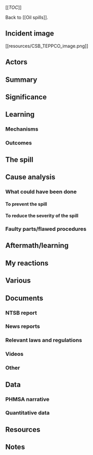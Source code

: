 [[_TOC_]]

Back to [[Oil spills]].

## Incident image

[[resources/CSB_TEPPCO_image.png]]

## Actors

## Summary

## Significance

## Learning

### Mechanisms

### Outcomes

## The spill

## Cause analysis

### What could have been done

#### To prevent the spill

#### To reduce the severity of the spill

### Faulty parts/flawed procedures

## Aftermath/learning

## My reactions

## Various

## Documents

### NTSB report

### News reports

### Relevant laws and regulations

### Videos

### Other

## Data

### PHMSA narrative

### Quantitative data

## Resources

## Notes